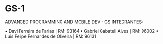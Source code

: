 # GS-1
ADVANCED PROGRAMMING AND MOBILE DEV - GS
INTEGRANTES:
 
 • Davi Ferreira de Farias | RM: 93164
 • Gabriel Gabateli Alves | RM: 96002
 • Luis Felipe Fernandes de Oliveira | RM: 96131

